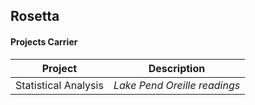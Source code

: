 ## Rosetta

#### Projects Carrier


Project 		   | Description 
------------------| ------------- 
Statistical Analysis| *Lake Pend Oreille readings*



